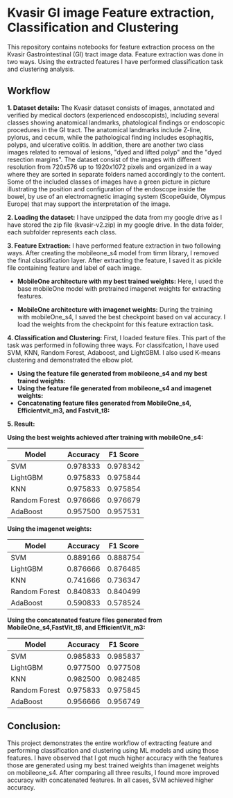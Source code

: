 # Kvasir GI image Feature extraction, Classification and Clustering

This repository contains notebooks for feature extraction process on the Kvasir Gastrointestinal (GI) tract image data. Feature extraction was done in two ways. Using the extracted features I have performed classification task and clustering analysis.


## Workflow

**1. Dataset details:** The Kvasir dataset consists of images, annotated and verified by medical doctors (experienced endoscopists), including several classes showing anatomical landmarks, phatological findings or endoscopic procedures in the GI tract. The anatomical landmarks include Z-line, pylorus, and cecum, while the pathological finding includes esophagitis, polyps, and ulcerative colitis. In addition, there are another two class images related to removal of lesions, "dyed and lifted polyp" and the "dyed resection margins". The dataset consist of the images with different resolution from 720x576 up to 1920x1072 pixels and organized in a way where they are sorted in separate folders named accordingly to the content. Some of the included classes of images have a green picture in picture illustrating the position and configuration of the endoscope inside the bowel, by use of an electromagnetic imaging system (ScopeGuide, Olympus Europe) that may support the interpretation of the image.

**2. Loading the dataset:** I have unzipped the data from my google drive as I have stored the zip file (kvasir-v2.zip) in my google drive. In the data folder, each subfolder represents each class.

**3. Feature Extraction:** I have performed feature extraction in two following ways. After creating the mobileone_s4 model from timm library, I removed the final classification layer. After extracting the feature, I saved it as pickle file containing feature and label of each image.

* **MobileOne architecture with my best trained weights:** Here, I used the base mobileOne model with pretrained imagenet weights for extracting features.

* **MobileOne architecture with imagenet weights:** During the training with mobileOne_s4, I saved the best checkpoint based on val accuracy. I load the weights from the checkpoint for this feature extraction task.

**4. Classification and Clustering:** First, I loaded feature files. This part of the task was performed in following three ways. For classifcation, I have used SVM, KNN, Random Forest, Adaboost, and LightGBM. I also used K-means clustering and demonstrated the elbow plot.

* **Using the feature file generated from mobileone_s4 and my best trained weights:** 
* **Using the feature file generated from mobileone_s4 and imagenet weights:**
* **Concatenating feature files generated from MobileOne_s4, Efficientvit_m3, and Fastvit_t8:** 

**5. Result:**

**Using the best weights achieved after training with mobileOne_s4:**

| Model           | Accuracy   | F1 Score   |
| --------------- | ---------- | ---------- |
| SVM             | 0.978333   | 0.978342   |
| LightGBM        | 0.975833   | 0.975844   |
| KNN             | 0.975833   | 0.975854   |
| Random Forest   | 0.976666   | 0.976679   |
| AdaBoost        | 0.957500   | 0.957531   |

**Using the imagenet weights:**

| Model           | Accuracy   | F1 Score   |
| --------------- | ---------- | ---------- |
| SVM             | 0.889166   | 0.888754   |
| LightGBM        | 0.876666   | 0.876485   |
| KNN             | 0.741666   | 0.736347   |
| Random Forest   | 0.840833   | 0.840499   |
| AdaBoost        | 0.590833   | 0.578524   |

**Using the concatenated feature files generated from MobileOne_s4,FastVit_t8, and EfficientVit_m3:**

| Model           | Accuracy   | F1 Score   |
| --------------- | ---------- | ---------- |
| SVM             | 0.985833   | 0.985837   |
| LightGBM        | 0.977500   | 0.977508   |
| KNN             | 0.982500   | 0.982485   |
| Random Forest   | 0.975833   | 0.975845   |
| AdaBoost        | 0.956666   | 0.956749   |

## Conclusion:

This project demonstrates the entire workflow of extracting feature and performing classification and clustering using ML models and using those features. I have observed that I got much higher accuracy with the features those are generated using my best trained weights than imagenet weights on mobileone_s4. After comparing all three results, I found more improved accuracy with concatenated features. In all cases, SVM achieved higher accuracy.
